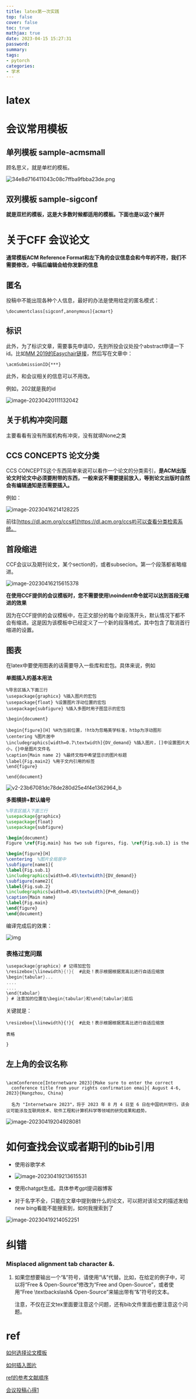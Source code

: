 ```yaml
---
title: latex第一次实践
top: false
cover: false
toc: true
mathjax: true
date: 2023-04-15 15:27:31
password:
summary:
tags:
- pytorch
categories:
- 学术
---
```

# latex





# 会议常用模板

## 单列模板 sample-acmsmall

顾名思义，就是单栏的模板。

![34e8d716411043c08c7ffba9fbba23de.png](https://raw.githubusercontent.com/kengerlwl/kengerlwl.github.io/master/image/7f588d14531a9e2231c0950d124be9df/793e82e3ab7d848ddec0d1f3b1ace133.png)

## 双列模板 sample-sigconf

**就是双栏的模板，这是大多数时候都适用的模板。下面也是以这个展开**







# 关于CFF 会议论文

**通常模板ACM Reference Format和左下角的会议信息会和今年的不符，我们不需要修改，中稿后编辑会给你发新的信息**





## 匿名

投稿中不能出现各种个人信息，最好的办法是使用给定的匿名模式：

```
\documentclass[sigconf,anonymous]{acmart}
```



## 标识

此外，为了标识文章，需要事先申请ID，先到所投会议处投个abstract申请一下id。比如[MM 2019的Easychair链接](https://easychair.org/conferences/?conf=acmmm2019)，然后写在文章中：

```
\acmSubmissionID{***}
```

此外，和会议相关的信息可以不用改。

例如，202就是我的id

![image-20230420111132042](https://raw.githubusercontent.com/kengerlwl/kengerlwl.github.io/master/image/7f588d14531a9e2231c0950d124be9df/952ed478d7e14957e6efe698d26563b9.png)



## 关于机构冲突问题

主要看看有没有所属机构有冲突，没有就填None之类





## CCS CONCEPTS 论文分类

CCS CONCEPTS这个东西简单来说可以看作一个论文的分类索引，**是ACM出版论文时论文中必须要附带的东西，一般来说不需要提前放入，等到论文出版时自然会有编辑通知是否需要插入。**

例如：

![image-20230416214128225](https://raw.githubusercontent.com/kengerlwl/kengerlwl.github.io/master/image/7f588d14531a9e2231c0950d124be9df/7fda6ebc57bacaaa2323abdc9edd159a.png)

前往[https://dl.acm.org/ccs#](https://dl.acm.org/ccs#)可以查看分类检索系统。







## 首段缩进

CCF会议以及期刊论文，某个section的，或者subsecion。第一个段落都省略缩进。

![image-20230416215615378](https://raw.githubusercontent.com/kengerlwl/kengerlwl.github.io/master/image/7f588d14531a9e2231c0950d124be9df/820fc704d0fcb0ab842e61dfb53b940c.png)



**在使用CCF提供的会议模板时，您不需要使用\noindent命令就可以达到首段无缩进的效果**

因为在CCF提供的会议模板中，在正文部分的每个新段落开头，默认情况下都不会有缩进。这是因为该模板中已经定义了一个新的段落格式，其中包含了取消首行缩进的设置。





## 图表

在latex中要使用图表的话需要导入一些库和宏包。具体来说，例如

**单图插入的基本用法**

```text
%导言区插入下面三行
\usepackage{graphicx} %插入图片的宏包
\usepackage{float} %设置图片浮动位置的宏包
\usepackage{subfigure} %插入多图时用子图显示的宏包

\begin{document}

\begin{figure}[H] %H为当前位置，!htb为忽略美学标准，htbp为浮动图形
\centering %图片居中
\includegraphics[width=0.7\textwidth]{DV_demand} %插入图片，[]中设置图片大小，{}中是图片文件名
\caption{Main name 2} %最终文档中希望显示的图片标题
\label{Fig.main2} %用于文内引用的标签
\end{figure}

\end{document}
```

![v2-23b67081dc78de280d25e4f4e1362964_b](https://raw.githubusercontent.com/kengerlwl/kengerlwl.github.io/master/image/7f588d14531a9e2231c0950d124be9df/7777188702cac7c62991c637ec555c67.png)



**多图横排+默认编号**

```tex
%导言区插入下面三行
\usepackage{graphicx}
\usepackage{float} 
\usepackage{subfigure}

\begin{document}
Figure \ref{Fig.main} has two sub figures, fig. \ref{Fig.sub.1} is the travel demand of driving auto, and fig. \ref{Fig.sub.2} is the travel demand of park-and-ride.

\begin{figure}[H]
\centering  %图片全局居中
\subfigure[name1]{
\label{Fig.sub.1}
\includegraphics[width=0.45\textwidth]{DV_demand}}
\subfigure[name2]{
\label{Fig.sub.2}
\includegraphics[width=0.45\textwidth]{P+R_demand}}
\caption{Main name}
\label{Fig.main}
\end{figure}
\end{document}
```

编译完成后的效果：

![img](https://raw.githubusercontent.com/kengerlwl/kengerlwl.github.io/master/image/7f588d14531a9e2231c0950d124be9df/5aeff1da6bd1851da2fb6dd839bd06bb.png)



### 表格过宽问题

```c
\usepackage{graphicx} # 记得加宏包
\resizebox{\linewidth}{!}{  #此处！表示根据根据宽高比进行自适应缩放
\begin{tabular}...
....
....
\end{tabular}
} # 注意加的位置在\begin{tabular}和\end{tabular}前后
```

关键就是：

```
\resizebox{\linewidth}{!}{  #此处！表示根据根据宽高比进行自适应缩放

表格

}
```







## 左上角的会议名称

```

\acmConference[Internetware 2023]{Make sure to enter the correct
  conference title from your rights confirmation emai}{ August 4-6, 2023}{Hangzhou, China}
  
  名为 "Internetware 2023"，将于 2023 年 8 月 4 日至 6 日在中国杭州举行。该会议可能涉及互联网技术、软件工程和计算机科学等领域的研究成果和趋势。
```







![image-20230419204928081](https://raw.githubusercontent.com/kengerlwl/kengerlwl.github.io/master/image/7f588d14531a9e2231c0950d124be9df/800bf5664042fce1de778abbc9fa6650.png)







# 如何查找会议或者期刊的bib引用

- 使用谷歌学术
- ![image-20230419213615531](https://raw.githubusercontent.com/kengerlwl/kengerlwl.github.io/master/image/7f588d14531a9e2231c0950d124be9df/29f8b5bf1fa566f42e1cf060267713a0.png)



- 使用chatgpt生成。具体参考gpt提词器博客

- 对于名字不全，只能在文章中提到做什么的论文，可以把对该论文的描述发给new bing看能不能搜索到，如何我搜索到了

![image-20230419214052251](https://raw.githubusercontent.com/kengerlwl/kengerlwl.github.io/master/image/7f588d14531a9e2231c0950d124be9df/3eabb9953f63e269f1b44453d7e47153.png)







# 纠错

### Misplaced alignment tab character &. 

1. 如果您想要输出一个“&”符号，请使用“\\&”代替。比如，在给定的例子中，可以将“Free & Open-Source”修改为“Free and Open-Source”，或者使用“Free \textbackslash& Open-Source”来输出带有“&”符号的文本。

   注意，不仅在正文tex里面要注意这个问题，还有bib文件里面也要注意这个问题。

   



# ref

[如何选择论文模板](https://blog.csdn.net/baishuiniyaonulia/article/details/125005752)

[如何插入图片](https://zhuanlan.zhihu.com/p/32925549)

[ref的参考文献顺序](https://blog.csdn.net/zjc910997316/article/details/117418402)

[会议投稿心得1](http://wang22ti.com/2019/04/10/%E7%AC%94%E8%AE%B0-%E4%BC%9A%E8%AE%AE%E6%8A%95%E7%A8%BF-MM/)



